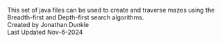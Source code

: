 This set of java files can be used to create and traverse mazes using the Breadth-first and Depth-first search algorithms. \
Created by Jonathan Dunkle \
Last Updated Nov-6-2024
